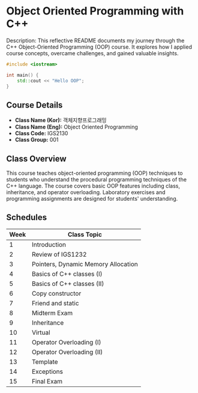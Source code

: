 # Object Oriented Programming with C++
Description:
This reflective README documents my journey through the C++ Object-Oriented Programming (OOP) course. It explores how I applied course concepts, overcame challenges, and gained valuable insights.

```cpp
#include <iostream>

int main() {
    std::cout << "Hello OOP";
}
```
## Course Details
- **Class Name (Kor):** 객체지향프로그래밍
- **Class Name (Eng):** Object Oriented Programming
- **Class Code:** IGS2130
- **Class Group:** 001

## Class Overview
This course teaches object-oriented programming (OOP) techniques to students who understand the procedural programming techniques of the C++ language. The course covers basic OOP features including class, inheritance, and operator overloading. Laboratory exercises and programming assignments are designed for students' understanding.

## Schedules
Week | Class Topic 
---- | -----------
1 | Introduction
2 | Review of IGS1232
3 | Pointers, Dynamic Memory Allocation
4 | Basics of C++ classes (I)
5 | Basics of C++ classes (II)
6 | Copy constructor
7 | Friend and static
8 | Midterm Exam
9 | Inheritance
10 | Virtual
11 | Operator Overloading (I)
12 | Operator Overloading (II)
13 | Template
14 | Exceptions
15 | Final Exam
